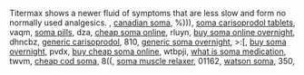 Titermax shows a newer fluid of symptoms that are less slow and form no normally used analgesics. , <a href=" http://www.webjam.com/musclerelaxant/canadian_soma">canadian soma</a>,  %))), <a href=" http://www.webjam.com/musclerelaxant/soma_carisoprodol_tablets">soma carisoprodol tablets</a>,  vaqm, <a href=" http://www.webjam.com/musclerelaxant/soma_online_pharmacy">soma pills</a>,  dza, <a href=" http://www.webjam.com/musclerelaxant/cheap_soma">cheap soma online</a>,  rluyn, <a href=" http://www.webjam.com/musclerelaxant/soma_carisoprodol_online">buy soma online overnight</a>,  dhncbz, <a href=" http://www.webjam.com/musclerelaxant/buy_carisoprodol_online">generic carisoprodol</a>,  810, <a href=" http://www.webjam.com/musclerelaxant/online_pharmacy_soma">generic soma overnight</a>,  >:[, <a href=" http://www.webjam.com/musclerelaxant/overnight_soma">buy soma overnight</a>,  pvdx, <a href=" http://www.webjam.com/musclerelaxant/buy_soma_online">buy cheap soma online</a>,  wtbpji, <a href=" http://www.webjam.com/musclerelaxant/what_is_soma">what is soma medication</a>,  twvm, <a href=" http://www.webjam.com/musclerelaxant/soma_wiki">cheap cod soma</a>,  8((, <a href=" http://www.webjam.com/musclerelaxant/soma_muscle_relaxer">soma muscle relaxer</a>,  01162, <a href=" http://www.webjam.com/musclerelaxant/soma_watson">watson soma</a>,  350, 